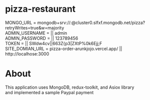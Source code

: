 # pizza-restaurant
MONGO_URL = mongodb+srv://<USERNAME>:<PASSWORD>@cluster0.slfxf.mongodb.net/pizza?retryWrites=true&w=majority
<br />ADMIN_USERNAME = <USERNAME> || admin
<br />ADMIN_PASSWORD = <PASSWORD> || 123789456
<br />TOKEN = <TOKEN> || SWdw4cv||663Z{p3|ZXtP%0k6Ejj;F
<br />SITE_DOMIAN_URL = pizza-order-arunkjojo.vercel.app/ || http://localhose:3000
<br />
# About
This application uses MongoDB, redux-toolkit, and Asiox library
<br />
and implemented a sample Paypal payment 
